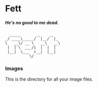 # Fett
##### He's no good to me dead. #####

      _____       __    __
    _/ ____\_____/  |__/  |_
    \   __\/ __ \   __\   __\
     |  | \  ___/|  |  |  |
     |__|  \___  >__|  |__|
               \/

### Images ###

This is the directory for all your image files.
